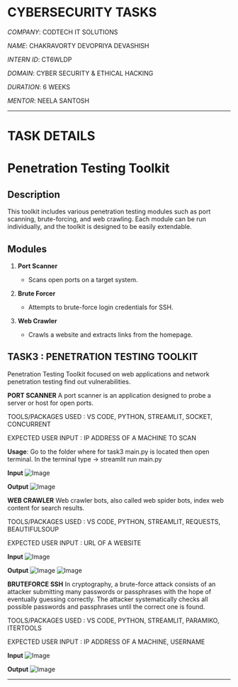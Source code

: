 # CYBERSECURITY TASKS
*COMPANY*: CODTECH IT SOLUTIONS

*NAME*: CHAKRAVORTY DEVOPRIYA DEVASHISH

*INTERN ID*: CT6WLDP

*DOMAIN*: CYBER SECURITY & ETHICAL HACKING

*DURATION*: 6 WEEKS

*MENTOR*: NEELA SANTOSH

**************************************************************************************************************************************

# TASK DETAILS

# Penetration Testing Toolkit

## Description
This toolkit includes various penetration testing modules such as port scanning, brute-forcing, and web crawling. Each module can be run individually, and the toolkit is designed to be easily extendable.

## Modules
1. **Port Scanner**
   - Scans open ports on a target system.
   
2. **Brute Forcer**
   - Attempts to brute-force login credentials for SSH.

3. **Web Crawler**
   - Crawls a website and extracts links from the homepage.
  

## TASK3 : PENETRATION TESTING TOOLKIT
Penetration Testing Toolkit focused on web applications and network penetration testing find out vulnerabilities.

**PORT SCANNER**
A port scanner is an application designed to probe a server or host for open ports. 

TOOLS/PACKAGES USED : VS CODE, PYTHON, STREAMLIT, SOCKET, CONCURRENT

EXPECTED USER INPUT : IP ADDRESS OF A MACHINE TO SCAN

**Usage**: Go to the folder where for task3 main.py is located then open terminal. In the terminal type -> streamlit run main.py

**Input**
![Image](https://github.com/user-attachments/assets/12269770-fba2-467c-bb4e-8d2544194890)

**Output**
![Image](https://github.com/user-attachments/assets/a5ac6cb5-eef1-4a5e-a530-a9216d83cbdb)


**WEB CRAWLER**
Web crawler bots, also called web spider bots, index web content for search results.

TOOLS/PACKAGES USED : VS CODE, PYTHON, STREAMLIT, REQUESTS, BEAUTIFULSOUP

EXPECTED USER INPUT : URL OF A WEBSITE

**Input**
![Image](https://github.com/user-attachments/assets/40bc2e9c-3562-41ba-9439-d76ec54f2936)

**Output**
![Image](https://github.com/user-attachments/assets/3bd1e959-a02b-4b87-8db8-5514014c6886)
![Image](https://github.com/user-attachments/assets/5e688cb5-5f24-4339-a7be-28fbb7f5d7a8)

**BRUTEFORCE SSH**
In cryptography, a brute-force attack consists of an attacker submitting many passwords or passphrases with the hope of eventually guessing correctly. The attacker systematically checks all possible passwords and passphrases until the correct one is found.

TOOLS/PACKAGES USED : VS CODE, PYTHON, STREAMLIT, PARAMIKO, ITERTOOLS

EXPECTED USER INPUT : IP ADDRESS OF A MACHINE, USERNAME

**Input**
![Image](https://github.com/user-attachments/assets/794730ea-fd67-40b4-b260-9ec4a7cf3780)

**Output**
![Image](https://github.com/user-attachments/assets/abd76214-ea6d-43b5-87ff-ab5e4dc4c0f7)

**************************************************************************************************************************************


